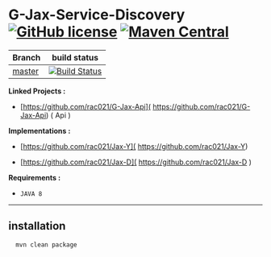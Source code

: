 # G-Jax-Service-Discovery [![GitHub license](https://img.shields.io/github/license/mashape/apistatus.svg)](https://opensource.org/licenses/MIT)  [![Maven Central](	https://img.shields.io/maven-central/v/org.apache.maven/apache-maven.svg)](http://search.maven.org/#search%7Cga%7C1%7Ca%3A%22G-Jax-Service-Discovery%22)


| Branch    | build status  |
|-----------|---------------|
| [master](https://github.com/rac021/G-Jax-Service-Discovery/tree/master)  |[![Build Status](https://travis-ci.org/ontop/ontop.svg?branch=master)](https://travis-ci.org/rac021/G-Jax-Service-Discovery)|


**Linked Projects :** 

-    [https://github.com/rac021/G-Jax-Api]( https://github.com/rac021/G-Jax-Api) ( Api )


**Implementations :** 

-    [https://github.com/rac021/Jax-Y]( https://github.com/rac021/Jax-Y)

-    [https://github.com/rac021/Jax-D]( https://github.com/rac021/Jax-D )


**Requirements :**

-    `JAVA 8`

-----------------------------------------------------

## installation

```xml
  mvn clean package 
```  
